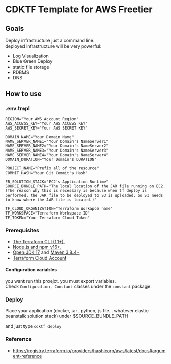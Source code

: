 # CDKTF Template for AWS Freetier

## Goals
Deploy infrastructure just a command line.  
deployed infrastructure will be very powerful:
* Log Visualization
* Blue Green Deploy
* static file storage
* RDBMS
* DNS

## How to use

### .env.tmpl

```text
REGION="Your AWS Account Region"
AWS_ACCESS_KEY="Your AWS ACCESS KEY"
AWS_SECRET_KEY="Your AWS SECRET KEY"

DOMAIN_NAME="Your Domain Name"
NAME_SERVER_NAME1="Your Domain's NameServer1"
NAME_SERVER_NAME2="Your Domain's NameServer2"
NAME_SERVER_NAME3="Your Domain's NameServer3"
NAME_SERVER_NAME4="Your Domain's NameServer4"
DOMAIN_DURATION="Your Domain's DURATION"

PROJECT_NAME="Prefix all of the resource"
COMMIT_HASH="Your Git Commit's Hash"

EB_SOLUTION_STACK="EC2's Application Runtime"
SOURCE_BUNDLE_PATH="The local location of the JAR file running on EC2. (The reason why this is necessary is because when tf deploy is performed, the JAR file to be deployed to S3 is uploaded. So S3 needs to know where the JAR file is located.)"

TF_CLOUD_ORGANIZATION="Terraform Workapce name"
TF_WORKSPACE="Terraform Workspace ID"
TF_TOKEN="Your Terraform Cloud Token"
```


### Prerequisites
* [The Terraform CLI (1.1+).](https://developer.hashicorp.com/terraform/tutorials/aws-get-started/install-cli)
* [Node.js and npm v16+.](https://nodejs.org/en/)
* [Open JDK 17](https://adoptium.net/temurin/releases/) and [Maven 3.8.4+](https://maven.apache.org/download.cgi)
* [Terraform Cloud Account](https://cloud.hashicorp.com/products/terraform)

#### Configuration variables
you want run this proejct. you must export variables.   
Check `Configuration, Constant` classes under the `constant` package.  


### Deploy
Place your application (docker, jar , python, js file... whatever elastic beanstalk solution stack) under $SOURCE_BUNDLE_PATH  

and just type `cdktf deploy`

### Reference
* https://registry.terraform.io/providers/hashicorp/aws/latest/docs#argument-reference

